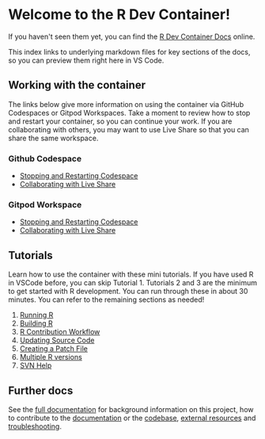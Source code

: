 # Welcome to the R Dev Container!

If you haven't seen them yet, you can find the
[R Dev Container Docs](https://contributor.r-project.org/r-dev-env/) online.

This index links to underlying markdown files for key sections of the docs, so you can preview them right here in VS Code. 

## Working with the container

The links below give more information on using the container via GitHub Codespaces or Gitpod Workspaces.
Take a moment to review how to stop and restart your container, so you can continue your work.
If you are collaborating with others, you may want to use Live Share so that you can share the same workspace.

### Github Codespace

- [Stopping and Restarting Codespace](docs/container_setup/github_codespace/codespacestartstop.md)
- [Collaborating with Live Share](docs/container_setup/github_codespace/live_share.md)

### Gitpod Workspace

- [Stopping and Restarting Codespace](docs/container_setup/gitpod_workspace/workspacestop_and_restart.md)
- [Collaborating with Live Share](docs/container_setup/gitpod_workspace/live_share.md)

## Tutorials

Learn how to use the container with these mini tutorials. 
If you have used R in VSCode before, you can skip Tutorial 1. 
Tutorials 2 and 3 are the minimum to get started with R development. 
You can run through these in about 30 minutes. 
You can refer to the remaining sections as needed!

1. [Running R](docs/tutorials/running_r.md)
2. [Building R](docs/tutorials/building_r.md)
3. [R Contribution Workflow](docs/tutorials/contribution_workflow.md)
4. [Updating Source Code](docs/tutorials/update_source.md)
5. [Creating a Patch File](docs/tutorials/patch_update.md)
6. [Multiple R versions](docs/tutorials/multi_r_compilation.md)
7. [SVN Help](docs/tutorials/svn_help.md)

## Further docs

See the [full documentation](https://contributor.r-project.org/r-dev-env/) for background information on this project, how to contribute to the [documentation](docs/contributor_guide/contributing_to_docs.md) or the [codebase](docs/contributor_guide/contributing_to_codebase.md), [external resources](docs/resources.md) and [troubleshooting](docs/troubleshoot.md).
